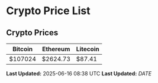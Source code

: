 # Crypto Price List

## Crypto Prices
| Bitcoin | Ethereum | Litecoin |
| ------- | -------- | -------- |
| $107024 | $2624.73 | $87.41 |
**Last Updated:** 2025-06-16 08:38 UTC
**Last Updated:** $DATE$
